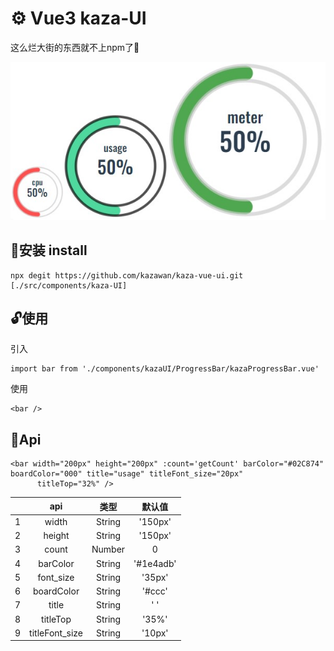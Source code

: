 # :gear: Vue3 kaza-UI 
这么烂大街的东西就不上npm了:shit:

![1](ProgressBar/img/bar.png)

## :tada:安装 install
```
npx degit https://github.com/kazawan/kaza-vue-ui.git [./src/components/kaza-UI]
```

## :unlock:使用 
引入
```
import bar from './components/kazaUI/ProgressBar/kazaProgressBar.vue'
```
使用
```
<bar />
```

## :floppy_disk:Api

```
<bar width="200px" height="200px" :count='getCount' barColor="#02C874" boardColor="000" title="usage" titleFont_size="20px"
      titleTop="32%" />
```

|   |   api | 类型   | 默认值 | 
| :------: | :------: | :------:  | :------:   |
| 1    | width   | String   | '150px'  |
| 2    | height   | String   |'150px' |
| 3    | count   | Number   | 0 |
| 4    | barColor   | String   |'#1e4adb'|
| 5    | font_size   | String   |'35px' |
| 6    | boardColor   | String   |'#ccc'|
| 7    | title   | String   |' ' |
| 8    | titleTop   | String   |'35%' |
| 9    | titleFont_size   | String   |'10px'|

